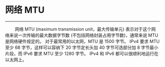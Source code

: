 # 网络 MTU
***

&emsp;&emsp;
网络 MTU (maximum transmission unit，最大传输单元) 表示对于这个网络来说一次传输的最大数据字节数 (不包括网络封装占用字节数)，通常来说 MTU 是网络硬件规定的。
对于最常用的以太网，MTU 是 1500 字节。
IPv4 要求 MTU 至少 68 字节，这样可以容纳下 20 字节定长头加 40 字节可选部分加 8 字节最小片段，而 IPv6 要求 MTU 至少 1280 字节。
IPv4 和 IPv6 都可以很顺利地运行在以太网上。